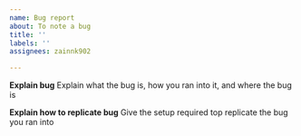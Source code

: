 ```yaml
---
name: Bug report
about: To note a bug
title: ''
labels: ''
assignees: zainnk902

---
```


**Explain bug**
Explain what the bug is, how you ran into it, and where the bug is

**Explain how to replicate bug**
Give the setup required top replicate the bug you ran into
